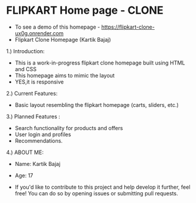 # FLIPKART Home page - CLONE

- To see a demo of this homepage -  https://flipkart-clone-ux0g.onrender.com
- Flipkart Clone Homepage (Kartik Bajaj)


1.) Introduction:

- This is a work-in-progress flipkart clone homepage built using HTML and CSS
- This homepage aims to mimic the layout
- YES,it is responsive


2.) Current Features:
- Basic layout resembling the flipkart homepage (carts, sliders, etc.)



3.) Planned Features :

- Search functionality for products and offers
- User login and profiles
- Recommendations.

4.) ABOUT ME:

- Name: Kartik Bajaj
- Age: 17

- If you'd like to contribute to this project and help develop it further, feel free! You can do so by opening issues or submitting pull requests.

